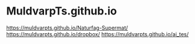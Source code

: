 # MuldvarpTs.github.io
https://muldvarpts.github.io/Naturfag-Supermat/
https://muldvarpts.github.io/dropbox/
https://muldvarpts.github.io/ai_tes/
